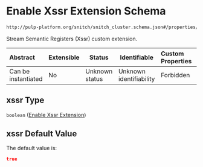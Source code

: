 # Enable Xssr Extension Schema

```txt
http://pulp-platform.org/snitch/snitch_cluster.schema.json#/properties/hives/items/properties/cores/items/properties/xssr
```

Stream Semantic Registers (Xssr) custom extension.


| Abstract            | Extensible | Status         | Identifiable            | Custom Properties | Additional Properties | Access Restrictions | Defined In                                                                        |
| :------------------ | ---------- | -------------- | ----------------------- | :---------------- | --------------------- | ------------------- | --------------------------------------------------------------------------------- |
| Can be instantiated | No         | Unknown status | Unknown identifiability | Forbidden         | Allowed               | none                | [snitch_cluster.schema.json\*](snitch_cluster.schema.json "open original schema") |

## xssr Type

`boolean` ([Enable Xssr Extension](snitch_cluster-properties-hives-hive-description-properties-cores-core-description-properties-enable-xssr-extension.md))

## xssr Default Value

The default value is:

```json
true
```
